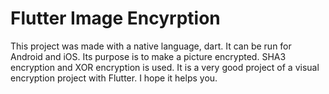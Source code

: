 # Flutter Image Encyrption

This project was made with a native language, dart. It can be run for Android and iOS. Its purpose is to make a picture encrypted. SHA3 ​​encryption and XOR encryption is used. It is a very good project of a visual encryption project with Flutter. I hope it helps you.



